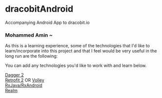 # dracobitAndroid
Accompanying Android App to dracobit.io

### Mohammed Amin ~
As this is a learning experience, 
some of the technologies that I'd like to learn/incorporate into this project 
and that I feel would be very useful in the long run are the following:

You can add any technologies you'd like to work with and learn below.

[Dagger 2](http://google.github.io/dagger/)  
[Retrofit 2](http://square.github.io/retrofit/) OR [Volley](https://android.googlesource.com/platform/frameworks/volley)  
[RxJava/RxAndroid](https://github.com/ReactiveX/RxAndroid)  
[Realm](https://realm.io/)

